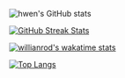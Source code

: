![hwen's GitHub stats](https://github-readme-stats.vercel.app/api?username=hwennnn&show_icons=true&count_private=true&theme=material-palenight)

[![GitHub Streak Stats](https://github-readme-streak-stats.herokuapp.com/?user=hwennnn&theme=material-palenight)](https://github.com/DenverCoder1/github-readme-streak-stats)

[![willianrod's wakatime stats](https://github-readme-stats.vercel.app/api/wakatime?username=hwen&theme=material-palenight)](https://github.com/anuraghazra/github-readme-stats)

[![Top Langs](https://github-readme-stats.vercel.app/api/top-langs/?username=hwennnn&layout=compact&theme=material-palenight)](https://github.com/anuraghazra/github-readme-stats)


<!--
**hwennnn/hwennnn** is a ✨ _special_ ✨ repository because its `README.md` (this file) appears on your GitHub profile.

Here are some ideas to get you started:

- 🔭 I’m currently working on ...
- 🌱 I’m currently learning ...
- 👯 I’m looking to collaborate on ...
- 🤔 I’m looking for help with ...
- 💬 Ask me about ...
- 📫 How to reach me: ...
- 😄 Pronouns: ...
- ⚡ Fun fact: ...
-->
